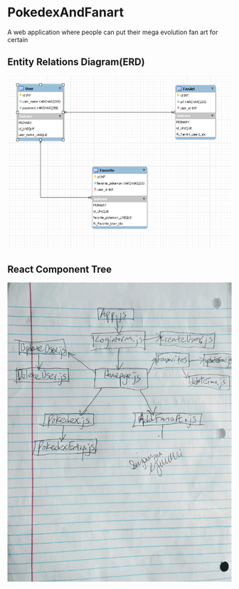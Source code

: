 # PokedexAndFanart
A web application where people can put their mega evolution fan art for certain

## Entity Relations Diagram(ERD)
<img src="erd.png" alt="Entity Relations Diagram(ERD)" width="800"/>

## React Component Tree
<img src="ComponentTree.jpg" alt="React Component Tree" width="800"/>